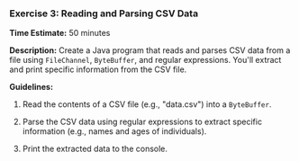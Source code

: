### Exercise 3: Reading and Parsing CSV Data

**Time Estimate:** 50 minutes

**Description:** Create a Java program that reads and parses CSV data from a file using `FileChannel`, `ByteBuffer`, and regular expressions. You'll extract and print specific information from the CSV file.

**Guidelines:**

1. Read the contents of a CSV file (e.g., "data.csv") into a `ByteBuffer`.

2. Parse the CSV data using regular expressions to extract specific information (e.g., names and ages of individuals).

3. Print the extracted data to the console.
